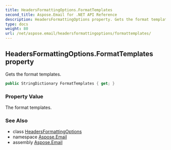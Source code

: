 ```yaml
---
title: HeadersFormattingOptions.FormatTemplates
second_title: Aspose.Email for .NET API Reference
description: HeadersFormattingOptions property. Gets the format templates
type: docs
weight: 80
url: /net/aspose.email/headersformattingoptions/formattemplates/
---
```

## HeadersFormattingOptions.FormatTemplates property

Gets the format templates.

```csharp
public StringDictionary FormatTemplates { get; }
```

### Property Value

The format templates.

### See Also

* class [HeadersFormattingOptions](../)
* namespace [Aspose.Email](../../headersformattingoptions/)
* assembly [Aspose.Email](../../../)


